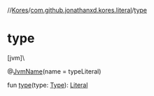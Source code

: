 //[Kores](../../index.md)/[com.github.jonathanxd.kores.literal](index.md)/[type](type.md)

# type

[jvm]\

@[JvmName](https://kotlinlang.org/api/latest/jvm/stdlib/kotlin.jvm/-jvm-name/index.html)(name = typeLiteral)

fun [type](type.md)(type: [Type](https://docs.oracle.com/javase/8/docs/api/java/lang/reflect/Type.html)): [Literal](-literal/index.md)
